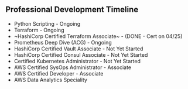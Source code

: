 ## Professional Development Timeline
* Python Scripting - Ongoing
* Terraform - Ongoing
* ~HashiCorp Certified Terraform Associate~ - (DONE - Cert on 04/25)
* Prometheus Deep Dive (ACG) - Ongoing
* HashiCorp Certified Vault Associate - Not Yet Started
* HashiCorp Certified Consul Associate - Not Yet Started
* Certified Kubernetes Administrator - Not Yet Started
* AWS Certified SysOps Administrator - Associate
* AWS Certified Developer - Associate
* AWS Data Analytics Speciality
